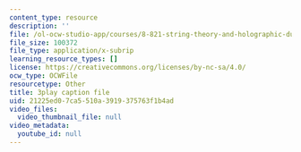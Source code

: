 ```yaml
---
content_type: resource
description: ''
file: /ol-ocw-studio-app/courses/8-821-string-theory-and-holographic-duality-fall-2014/21225ed07ca5510a3919375763f1b4ad_LoIXB2GJHkg.srt
file_size: 100372
file_type: application/x-subrip
learning_resource_types: []
license: https://creativecommons.org/licenses/by-nc-sa/4.0/
ocw_type: OCWFile
resourcetype: Other
title: 3play caption file
uid: 21225ed0-7ca5-510a-3919-375763f1b4ad
video_files:
  video_thumbnail_file: null
video_metadata:
  youtube_id: null
---
```


